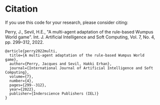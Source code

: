 # Citation

If you use this code for your research, please consider citing:

Perry, J., Sevil, H.E., "A multi-agent adaptation of the rule-based Wumpus World game". Int. J. Artificial Intelligence and Soft Computing, Vol. 7, No. 4, pp. 299–312, 2022.

```
@article{perry2022multi,
  title={A multi-agent adaptation of the rule-based Wumpus World game},
  author={Perry, Jacques and Sevil, Hakki Erhan},
  journal={International Journal of Artificial Intelligence and Soft Computing},
  volume={7},
  number={4},
  pages={299--312},
  year={2022},
  publisher={Inderscience Publishers (IEL)}
}
```
